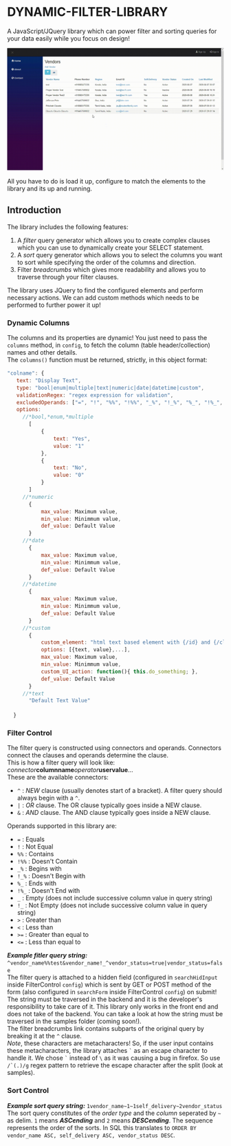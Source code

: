 # DYNAMIC-FILTER-LIBRARY

A JavaScript/JQuery library which can power filter and sorting queries for your data easily while you focus on design!

![Preview](others/screen-capture.gif)

All you have to do is load it up, configure to match the elements to the library and its up and running.  

## Introduction

The library includes the following features:

1. A _filter_ query generator which allows you to create complex clauses which you can use to dynamically create your SELECT statement.
2. A _sort_ query generator which allows you to select the columns you want to sort while specifying the order of the columns and direction.
3. Filter _breadcrumbs_ which gives more readability and allows you to traverse through your filter clauses.  

The library uses JQuery to find the configured elements and perform necessary actions. We can add custom methods which needs to be performed to further power it up!  

### Dynamic Columns

The columns and its properties are dynamic! You just need to pass the `columns` method, in `config`, to fetch the column (table header/collection) names and other details.  
The `columns()` function must be returned, strictly, in this object format:

```javascript
"colname": {
   text: "Display Text",
   type: "bool|enum|multiple|text|numeric|date|datetime|custom",
   validationRegex: "regex expression for validation",
   excludedOperands: ["=", "!", "%%", "!%%", "_%", "!_%", "%_", "!%_", "_", "!_", ">", "<", ">=", "<="] operands to be excluded,
   options:
     //*bool,*enum,*multiple
       [
           {
               text: "Yes",
               value: "1"
           },
           {
               text: "No",
               value: "0"
           }
       ]
     //*numeric
       {
           max_value: Maximum value,
           min_value: Minimmum value,
           def_value: Default Value
       }
     //*date
       {
           max_value: Maximum value,
           min_value: Minimmum value,
           def_value: Default Value
       }
     //*datetime
       {
           max_value: Maximum value,
           min_value: Minimmum value,
           def_value: Default Value
       }
     //*custom
       {
           custom_element: "html text based element with {/id} and {/class} replacement tag"
           options: [{text, value},...],
           max_value: Maximum value,
           min_value: Minimmum value,
           custom_UI_action: function(){ this.do_something; },
           def_value: Default Value
       }
     //*text
       "Default Text Value"

  }
```

### Filter Control

The filter query is constructed using connectors and operands. Connectors connect the clauses and operands determine the clause.  
This is how a filter query will look like: _connector_**columnname**_operator_**uservalue**...  
These are the available connectors:

- `^` : _NEW_ clause (usually denotes start of a bracket). A filter query should always begin with a `^`.
- `|` : _OR_ clause. The OR clause typically goes inside a NEW clause.
- `&` : _AND_ clause. The AND clause typically goes inside a NEW clause.

Operands supported in this library are:

- `=` : Equals  
- `!` : Not Equal  
- `%%` : Contains
- `!%%` : Doesn't Contain
- `_%` : Begins with
- `!_%` : Doesn't Begin with
- `%_` : Ends with
- `!%_` : Doesn't End with
- `_` : Empty (does not include successive column value in query string)
- `!_` : Not Empty (does not include successive column value in query string)
- `>` : Greater than
- `<` : Less than
- `>=` : Greater than equal to
- `<=` : Less than equal to

***Example fitler query string:*** `^vendor_name%%test&vendor_name!_^vendor_status=true|vendor_status=false`  
The filter query is attached to a hidden field (configured in `searchHidInput` inside FilterControl `config`) which is sent by GET or POST method of the form (also configured in `searchForm` inside FilterControl `config`) on submit! The string must be traversed in the backend and it is the developer's responsibility to take care of it. This library only works in the front end and does not take of the backend. You can take a look at how the string must be traversed in the samples folder (coming soon!).  
The filter breadcrumbs link contains subparts of the original query by breaking it at the `^` clause.  
_Note_, these characters are metacharacters! So, if the user input contains these metacharacters, the library attaches `` ` `` as an escape character to handle it. We chose `` ` `` instead of `\` as it was causing a bug in firefox. So use ``/`(.)/g`` regex pattern to retrieve the escape character after the split (look at samples).  

### Sort Control

***Example sort query string:*** `1vendor_name~1~1self_delivery~2vendor_status`  
The sort query constitutes of the _order type_ and the _column_ seperated by `~` as delim. `1` means ***ASCending*** and `2` means ***DESCending***. The sequence represents the order of the sorts. In SQL this translates to `ORDER BY vendor_name ASC, self_delivery ASC, vendor_status DESC`.
